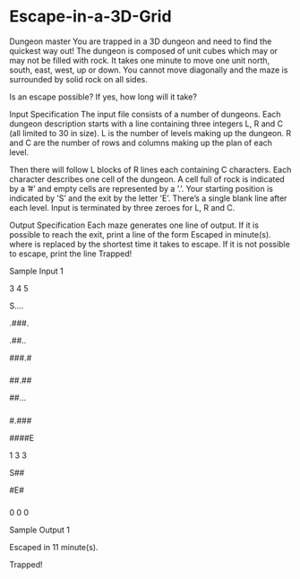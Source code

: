 # Escape-in-a-3D-Grid
Dungeon master
You are trapped in a 3D dungeon and need to find the quickest way out! The dungeon is composed of unit cubes which may or may not be filled with rock. It takes one minute to move one unit north, south, east, west, up or down. You cannot move diagonally and the maze is surrounded by solid rock on all sides.

Is an escape possible? If yes, how long will it take?

Input Specification
The input file consists of a number of dungeons. Each dungeon description starts with a line containing three integers L, R and C (all limited to 30 in size). L is the number of levels making up the dungeon. R and C are the number of rows and columns making up the plan of each level.

Then there will follow L blocks of R lines each containing C characters. Each character describes one cell of the dungeon. A cell full of rock is indicated by a ’#’ and empty cells are represented by a ’.’. Your starting position is indicated by ’S’ and the exit by the letter ’E’. There’s a single blank line after each level. Input is terminated by three zeroes for L, R and C.

Output Specification
Each maze generates one line of output. If it is possible to reach the exit, print a line of the form
Escaped in <x> minute(s).
where <x> is replaced by the shortest time it takes to escape. If it is not possible to escape, print the line
Trapped!

Sample Input 1
  
3 4 5
  
S....
  
.###.
  
.##..
  
###.#
  

#####
  
#####
  
##.##
  
##...
  

#####
  
#####
  
#.###
  
####E
  

1 3 3
  
S##
  
#E#
  
###
  

0 0 0
  
Sample Output 1
  
Escaped in 11 minute(s).
  
Trapped!
